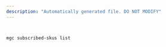 ```yaml
---
description: "Automatically generated file. DO NOT MODIFY"
---
```


```bash


mgc subscribed-skus list

```